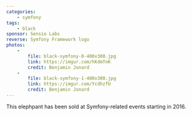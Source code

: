 ```yaml
---
categories:
    - symfony
tags:
    - black
sponsor: Sensio Labs
reverse: Symfony Framework logo
photos:
    -
        file: black-symfony-0-400x300.jpg
        link: https://imgur.com/hKdmTnK
        credit: Benjamin Jonard
    -
        file: black-symfony-1-400x300.jpg
        link: https://imgur.com/YcdhzfU
        credit: Benjamin Jonard
---
```


This elephpant has been sold at Symfony-related events starting in 2016.